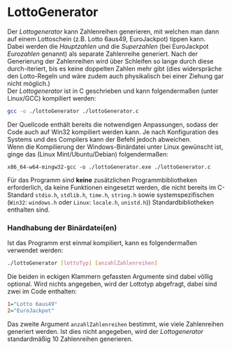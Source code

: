 # LottoGenerator

Der _Lottogenerator_ kann Zahlenreihen generieren, mit welchen man dann auf einem Lottoschein (z.B. Lotto 6aus49, EuroJackpot) tippen kann.  
Dabei werden die _Hauptzahlen_ und die _Superzahlen_ (bei EuroJackpot _Eurozahlen_ genannt) als separate Zahlenreihe generiert. Nach der Generierung der Zahlenreihen wird über Schleifen so lange durch diese durch-iteriert, bis es keine doppelten Zahlen mehr gibt (dies widerspräche den Lotto-Regeln und wäre zudem auch physikalisch bei einer Ziehung gar nicht möglich.)  
Der _Lottogenerator_ ist in C geschrieben und kann folgendermaßen (unter Linux/GCC) kompiliert werden:

```bash
gcc -o ./lottoGenerator ./lottoGenerator.c
```

Der Quellcode enthält bereits die notwendigen Anpassungen, sodass der Code auch auf Win32 kompiliert werden kann. Je nach Konfiguration des Systems und des Compilers kann der Befehl jedoch abweichen.  
Wenn die Kompilierung der Windows-Binärdatei unter Linux gewünscht ist, ginge das (Linux Mint/Ubuntu/Debian) folgendermaßen:

```
x86_64-w64-mingw32-gcc -o ./lottoGenerator.exe ./lottoGenerator.c
```

Für das Programm sind **keine** zusätzlichen Programmbibliotheken erforderlich, da keine Funktionen eingesetzt werden, die nicht bereits im C-Standard `stdio.h`, `stdlib.h`, `time.h`, `string.h` sowie systemspezifischen (`Win32`: `windows.h` oder `Linux`: `locale.h`, `unistd.h`)) Standardbibliotheken enthalten sind.

### Handhabung der Binärdatei(en)

Ist das Programm erst einmal kompiliert, kann es folgendermaßen verwendet werden:

```bash
./lottoGenerator [lottoTyp] [anzahlZahlenreihen]
```

Die beiden in eckigen Klammern gefassten Argumente sind dabei völlig optional. Wird nichts angegeben, wird der Lottotyp abgefragt, dabei sind zwei im Code enthalten:

```ini
1="Lotto 6aus49"
2="EuroJackpot"
```

Das zweite Argument `anzahlZahlenreihen` bestimmt, wie viele Zahlenreihen generiert werden. Ist dies nicht angegeben, wird der _Lottogenerator_ standardmäßig 10 Zahlenreihen generieren.